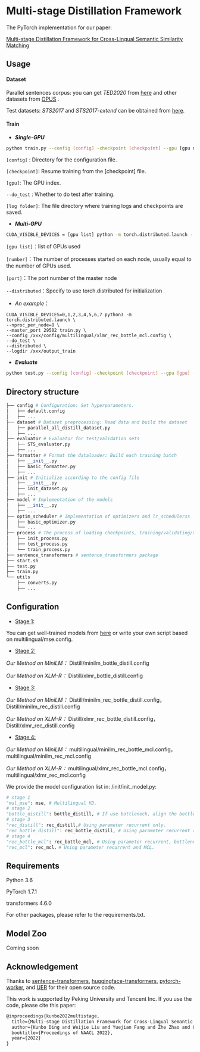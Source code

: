 # Multi-stage Distillation Framework

The PyTorch implementation for our paper:

 [Multi-stage Distillation Framework for Cross-Lingual Semantic Similarity Matching](https://arxiv.org/)

## Usage

#### Dataset

Parallel sentences corpus: you can get *TED2020* from [here](https://public.ukp.informatik.tu-darmstadt.de/reimers/sentence-transformers/datasets/ted2020.tsv.gz) and other datasets from [OPUS](https://opus.nlpl.eu/) .

Test datasets: *STS2017* and *STS2017-extend* can be obtained from [here](https://public.ukp.informatik.tu-darmstadt.de/reimers/sentence-transformers/datasets/STS2017-extended.zip).

#### Train

- ***Single-GPU***

```bash
python train.py --config [config] -checkpoint [checkpoint] --gpu [gpu number] --do_test --logdir [log folder]
```

``[config]`` : Directory for the configuration file.

``[checkpoint]``: Resume training from the [checkpoint] file.

 ``[gpu]``: The GPU index.											      

 ``--do_test`` : Whether to do test after training.

`[log folder]`: The file directory where training logs and checkpoints are saved.

- ***Multi-GPU***

```bash
CUDA_VISIBLE_DEVICES = [gpu list] python -m torch.distributed.launch --nproc_per_node = [number] --master_port [port] train.py --config [config] --checkpoint [checkpoint] --distributed --do_test --logdir [log folder]
```

``[gpu list]``：list of GPUs used

``[number]``：The number of processes started on each node, usually equal to the number of GPUs used.

``[port]``：The port number of the master node

``--distributed``：Specify to use torch.distributed for initialization

* *An example*：

```shell
CUDA_VISIBLE_DEVICES=0,1,2,3,4,5,6,7 python3 -m torch.distributed.launch \
--nproc_per_node=8 \
--master_port 29502 train.py \
--config /xxx/config/multilingual/xlmr_rec_bottle_mcl.config \
--do_test \
--distributed \
--logdir /xxx/output_train
```

- ***Evaluate***

```bash
python test.py --config [config] -checkpoint [checkpoint] --gpu [gpu] --logdir [log folder]
```

## Directory structure

```python
├── config # Configuration: Set hyperparameters.
│   ├── default.config
│   ├── ...
├── dataset # Dataset preprocessing: Read data and build the dataset
│   ├── parallel_all_distill_dataset.py
│   ├── ...
├── evaluator # Evaluator for test/validation sets
│   ├── STS_evaluator.py
│   ├── ...
├── formatter # Format the dataloader: Build each training batch
│   ├── __init__.py
│   ├── basic_formatter.py
│   ├── ...
├── init # Initialize according to the config file
│   ├── __init__.py
│   ├── init_dataset.py
│   ├── ...
├── model # Implementation of the models
│   ├── __init__.py
│   ├── ...
├── optim_scheduler # Implementation of optimizers and lr_schedulerss
│   ├── basic_optimizer.py
│   └── ...
├── process # The process of loading checkpoints, training/validating/testing/models
│   ├── init_process.py
│   ├── test_process.py
│   └── train_process.py
├── sentence_transformers # sentence_transformers package
├── start.sh
├── test.py
├── train.py
└── utils
    ├── converts.py
    ├── ...
```

## Configuration

- <u> Stage 1:</u>

You can get well-trained models from [here](https://www.sbert.net/) or write your own script based on multilingual/mse.config.

- <u> Stage 2:</u>

*Our Method on MiniLM：* Distill/minilm_bottle_distill.config

*Our Method on XLM-R：* Distill/xlmr_bottle_distill.config

- <u>Stage 3:</u>

*Our Method on MiniLM：* Distill/minilm_rec_bottle_distill.config，Distill/minilm_rec_distill.config

*Our Method on XLM-R：* Distill/xlmr_rec_bottle_distill.config，Distill/xlmr_rec_distill.config

- <u>Stage 4:</u>

*Our Method on MiniLM：* multilingual/minilm_rec_bottle_mcl.config，multilingual/minilm_rec_mcl.config	

*Our Method on XLM-R：* multilingual/xlmr_rec_bottle_mcl.config，multilingual/xlmr_rec_mcl.config



We provide the model configuration list in: /init/init_model.py:

```python
# stage 1
"mul_mse": mse, # Multilingual KD.
# stage 2
"bottle_distill": bottle_distill, # If use bottleneck, align the bottleneck embedding layer with the assistant model.
# stage 3
"rec_distill": rec_distill,# Using parameter recurrent only.
"rec_bottle_distill": rec_bottle_distill, # Using parameter recurrent and bottleneck layer.
# stage 4
"rec_bottle_mcl": rec_bottle_mcl, # Using parameter recurrent, bottleneck layer, and MCL.
"rec_mcl": rec_mcl，# Using parameter recurrent and MCL.
```

## Requirements

Python 3.6

PyTorch 1.7.1

transformers 4.6.0

For other packages, please refer to the requirements.txt.

## Model Zoo

Coming soon

## Acknowledgement

Thanks to [sentence-transformers](https://github.com/UKPLab/sentence-transformers), [huggingface-transformers](https://github.com/huggingface/transformers), [pytorch-worker](https://github.com/haoxizhong/pytorch-worker), and [UER](https://github.com/dbiir/UER-py) for their open source code.

This work is supported by Peking University and Tencent Inc. If you use the code, please cite this paper:

```latex
@inproceedings{kunbo2022multistage,
  title={Multi-stage Distillation Framework for Cross-Lingual Semantic Similarity Matching},
  author={Kunbo Ding and Weijie Liu and Yuejian Fang and Zhe Zhao and Qi Ju and Xuefeng Yang and Rong Tian and Tao Zhu and Haoyan Liu and Han Guo and Xingyu Bai and Weiquan Mao and Yudong Li and Weigang Guo and Taiqiang Wu and Ningyuan Sun},
  booktitle={Proceedings of NAACL 2022},
  year={2022}
}
```
